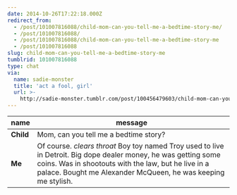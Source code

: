 ```yaml
---
date: 2014-10-26T17:22:18.000Z
redirect_from:
  - /post/101007816088/child-mom-can-you-tell-me-a-bedtime-story-me/
  - /post/101007816088/
  - /post/101007816088/child-mom-can-you-tell-me-a-bedtime-story-me
  - /post/101007816088
slug: child-mom-can-you-tell-me-a-bedtime-story-me
tumblrid: 101007816088
type: chat
via:
  name: sadie-monster
  title: 'act a fool, girl'
  url: >-
    http://sadie-monster.tumblr.com/post/100456479603/child-mom-can-you-tell-me-a-bedtime-story-me
---
```

|name|message|
|-----|-----|
| **Child** | Mom, can you tell me a bedtime story? |
| **Me** | Of course. *clears throat* Boy toy named Troy used to live in Detroit. Big dope dealer money, he was getting some coins. Was in shootouts with the law, but he live in a palace. Bought me Alexander McQueen, he was keeping me stylish. |
